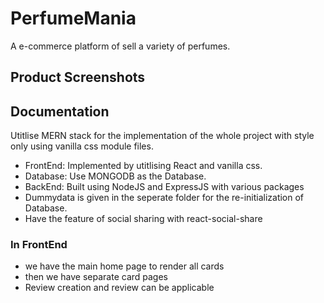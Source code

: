 
# PerfumeMania
A e-commerce platform of sell a variety of perfumes.

## Product Screenshots
## Documentation

Utitlise MERN stack for the implementation of the whole project with style only using vanilla css module files.

- FrontEnd: Implemented by utitlising React and vanilla css.
- Database: Use MONGODB as the Database.
- BackEnd: Built using NodeJS and ExpressJS with various packages
- Dummydata is given in the seperate folder for the re-initialization of Database.
- Have the feature of social sharing with react-social-share

### In FrontEnd
- we have the main home page to render all cards
- then we have separate card pages
- Review creation and review can be applicable 





